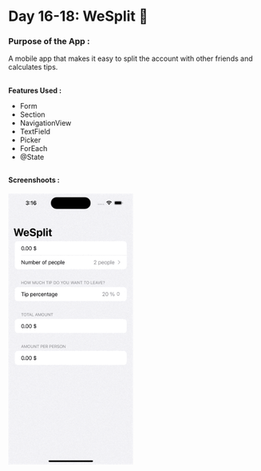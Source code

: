 # Day 16-18:  WeSplit 🫰

### Purpose of the App :

A mobile app that makes it easy to split the account with other friends and calculates tips.

##

**Features Used :**

- Form 
- Section 
- NavigationView 
- TextField 
- Picker 
- ForEach 
- @State

##

#### Screenshoots :

<img src="screenshot/WeSplit.gif" width="250"/>

